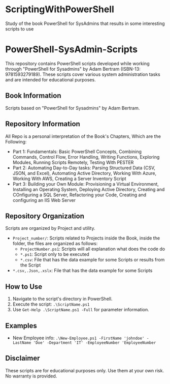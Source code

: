 # ScriptingWithPowerShell
Study of the book PowerShell for SysAdmins that results in some interesting scripts to use

# PowerShell-SysAdmin-Scripts

This repository contains PowerShell scripts developed while working through "PowerShell for Sysadmins" by Adam Bertram (ISBN-13: 
9781593279189). These scripts cover various system administration tasks and are intended for educational purposes.

## Book Information

Scripts based on "PowerShell for Sysadmins" by Adam Bertram.

## Repository Information

All Repo is a personal interpretation of the Book's Chapters, Which are the Following:

*    Part 1: Fundamentals: Basic PowerShell Concepts, Combining Commands, Control Flow, Error Handling, Writing Functions, Exploring Modules, Running Scripts Remotely, Testing With PESTER
*    Part 2: Automating Day-to-Day tasks: Parsing Structured Data (CSV, JSON, and Excel), Automating Active Directory, Working With Azure, Working With AWS, Creating a Server Inventory Script
*    Part 3: Building your Own Module: Provisioning a Virtual Environment, Installing an Operating System, Deploying Active Directory, Creating and COnfiguring a SQL Server, Refactoring your Code, Creating and configuring an IIS Web Server
      

## Repository Organization

Scripts are organized by Project and utility.

*   `Project_number/`: Scripts related to Projects inside the Book, inside the folder, the files are organized as follows:
    *    `ProjectNumber.ps1`: Scripts will all explanation what does the code do
    *    `*.ps1`: Script only to be executed
    *    `*.csv`: File that has the data example for some Scripts or results from the Script      
*   `*.csv,.Json,.xslx`: File that has the data example for some Scripts

## How to Use

1.  Navigate to the script's directory in PowerShell.
2.  Execute the script: `.\ScriptName.ps1`
3.  Use `Get-Help .\ScriptName.ps1 -Full` for parameter information.

## Examples

*   New Employee info: `.\New-Employee.ps1 -FirstName 'johndoe' -LastName 'Doe' -Department 'IT' -EmployeeNumber 'EmployeeNumber`

## Disclaimer

These scripts are for educational purposes only. Use them at your own risk. No warranty is provided.

